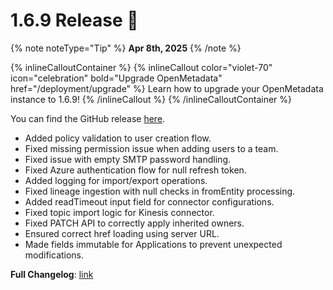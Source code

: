 # 1.6.9 Release 🎉

{% note noteType="Tip" %}
**Apr 8th, 2025**
{% /note %}

{% inlineCalloutContainer %}
{% inlineCallout
color="violet-70"
icon="celebration"
bold="Upgrade OpenMetadata"
href="/deployment/upgrade" %}
Learn how to upgrade your OpenMetadata instance to 1.6.9!
{% /inlineCallout %}
{% /inlineCalloutContainer %}

You can find the GitHub release [here](https://github.com/open-metadata/OpenMetadata/releases/tag/1.6.9-release).

- Added policy validation to user creation flow.
- Fixed missing permission issue when adding users to a team.
- Fixed issue with empty SMTP password handling.
- Fixed Azure authentication flow for null refresh token.
- Added logging for import/export operations.
- Fixed lineage ingestion with null checks in fromEntity processing.
- Added readTimeout input field for connector configurations.
- Fixed topic import logic for Kinesis connector.
- Fixed PATCH API to correctly apply inherited owners.
- Ensured correct href loading using server URL.
- Made fields immutable for Applications to prevent unexpected modifications.

**Full Changelog**: [link](https://github.com/open-metadata/OpenMetadata/compare/1.6.8-release...1.6.9-release)
